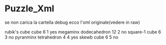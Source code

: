 # Puzzle_Xml
se non carica la cartella debug ecco l'xml originale(vedere in raw)
<?xml version="1.0"?>
<puzzles>
  <puzzle>
    <name>rubik's cube</name>
    <shape>cube</shape>
    <nFaces>6</nFaces>
    <id>1</id>
    <solved>yes</solved>
  </puzzle>
  <puzzle>
    <name>megaminx</name>
    <shape>dodecahedron</shape>
    <nFaces>12</nFaces>
    <id>2</id>
    <solved>no</solved>
  </puzzle>
  <puzzle>
    <name>square-1</name>
    <shape>cube</shape>
    <nFaces>6</nFaces>
    <id>3</id>
    <solved>no</solved>
  </puzzle>
  <puzzle>
    <name>pyranminx</name>
    <shape>tetrahedron</shape>
    <nFaces>4</nFaces>
    <id>4</id>
    <solved>yes</solved>
  </puzzle>
  <puzzle>
    <name>skewb</name>
    <shape>cube</shape>
    <nFaces>6</nFaces>
    <id>5</id>
    <solved>no</solved>
  </puzzle>
</puzzles>
